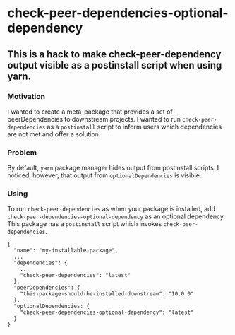 # check-peer-dependencies-optional-dependency

## This is a hack to make check-peer-dependency output visible as a postinstall script when using yarn.

### Motivation

I wanted to create a meta-package that provides a set of peerDependencies to downstream projects.
I wanted to run `check-peer-dependencies` as a `postinstall` script to inform users which dependencies are not met and offer a solution.

### Problem

By default, `yarn` package manager hides output from postinstall scripts.
I noticed, however, that output from `optionalDependencies` is visible.

### Using

To run `check-peer-dependencies` as when your package is installed, add `check-peer-dependencies-optional-dependency` as an optional dependency.
This package has a `postinstall` script which invokes `check-peer-dependencies`.

```
{
  "name": "my-installable-package",
  ...
  "dependencies": {
    ...
    "check-peer-dependencies": "latest"
  },
  "peerDependencies": {
    "this-package-should-be-installed-downstream": "10.0.0"
  },
  "optionalDependencies: {
    "check-peer-dependencies-optional-dependency": "latest"
  }
}
```

